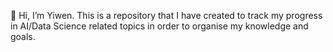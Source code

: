👋 Hi, I’m Yiwen.
This is a repository that I have created to track my progress in AI/Data Science related topics in order to organise my knowledge and goals. 


<!---
YiwenZChloe/YiwenZChloe is a ✨ special ✨ repository because its `README.md` (this file) appears on your GitHub profile.
You can click the Preview link to take a look at your changes.
--->

